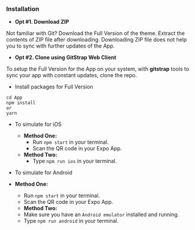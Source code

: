 
### Installation

* **Opt #1. Download ZIP**

Not familiar with Git?
Download the Full Version of the theme.
Extract the contents of ZIP file after downloading.
Downloading ZIP file does not help you to sync with further updates of the App.

* **Opt #2. Clone using GitStrap Web Client**

To setup the Full Version for the App on your system, with **gitstrap** tools to sync your app with constant updates, clone the repo.

* Install packages for Full Version
```
cd App
npm install
or
yarn
```

* To simulate for iOS
  * **Method One:**
    * Run ``` npm start ``` in your terminal.
    * Scan the QR code in your Expo App.
  * **Method Two:**
    * Type ``` npm run ios ``` in your terminal.

* To simulate for Android
* **Method One:**
  * Run ``` npm start ``` in your terminal.
  * Scan the QR code in your Expo App.
  * **Method Two:**
  * Make sure you have an ``` Android emulator ``` installed and running.
  * Type ``` npm run android ``` in your terminal.
